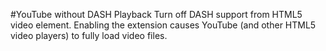 #YouTube without DASH Playback
Turn off DASH support from HTML5 video element. Enabling the extension causes YouTube (and other HTML5 video players) to fully load video files.
